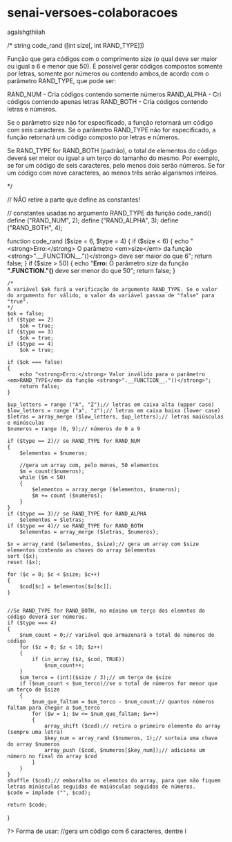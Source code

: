 # senai-versoes-colaboracoes
agalshgthiiah


/*
string code_rand ([int size[, int RAND_TYPE]])
   
  Função que gera códigos com o comprimento size (o qual deve ser maior ou igual a 6 e menor que 50).
  É possível gerar códigos compostos somente por letras, somente por números ou contendo ambos,de acordo com o parâmetro RAND_TYPE, que pode ser:
   
   RAND_NUM - Cria códigos contendo somente números
   RAND_ALPHA - Cri códigos contendo apenas letras
   RAND_BOTH - Cria códigos contendo letras e números.
   
   Se o parâmetro size não for especificado, a função retornará um código com seis caracteres.
   Se o parâmetro RAND_TYPE não for especificado, a função retornará um código composto por letras e números.
   
   Se RAND_TYPE for RAND_BOTH (padrão), o total de elementos do código deverá ser meior ou igual a um terço do tamanho do mesmo. Por exemplo, se for um código de seis caracteres, pelo menos dois serão números. Se for um código com nove caracteres, ao menos três serão algarismos inteiros.

*/



// NÃO retire a parte que define as constantes!

// constantes usadas no argumento RAND_TYPE da função code_rand()
define ("RAND_NUM", 2);
define ("RAND_ALPHA", 3);
define ("RAND_BOTH", 4);

function code_rand ($size = 6, $type = 4)
{
    if ($size < 6)
    {
        echo "<strong>Erro:</strong> O parâmetro <em>size</em> da função <strong>".__FUNCTION__."()</strong> deve ser maior do que 6";
        return false;
    }
    if ($size > 50)
    {
        echo "<strong>Erro:</strong> O parâmetro <em>size</em> da função <strong>".__FUNCTION__."()</strong> deve ser menor do que 50";
        return false;
    }
    
    /*
    A variável $ok fará a verificação do argumento RAND_TYPE. Se o valor do argumento for válido, o valor da variável passaa de "false" para "true".
    */
    $ok = false;
    if ($type == 2)
        $ok = true;
    if ($type == 3)
        $ok = true;
    if ($type == 4)
        $ok = true;
    
    if ($ok === false)
    {
        echo "<strong>Erro:</strong> Valor inválido para o parâmetro <em>RAND_TYPE</em> da função <strong>".__FUNCTION__."()</strong>";
        return false;
    }
    
    $up_letters = range ("A", "Z");// letras em caixa alta (upper case)
    $low_letters = range ("a", "z");// letras em caixa baixa (lower case)
    $letras = array_merge ($low_letters, $up_letters);// letras maiúsculas e minúsculas
    $numeros = range (0, 9);// números de 0 a 9
    
    if ($type == 2)// se RAND_TYPE for RAND_NUM
    {
        $elementos = $numeros;
        
        //gera um array com, pelo menos, 50 elementos
        $m = count($numeros);
        while ($m < 50)
        {
            $elementos = array_merge ($elementos, $numeros);
            $m += count ($numeros);        
        }
    }    
    if ($type == 3)// se RAND_TYPE for RAND_ALPHA
        $elementos = $letras;
    if ($type == 4)// se RAND_TYPE for RAND_BOTH
        $elementos = array_merge ($letras, $numeros);
    
    $x = array_rand ($elementos, $size);// gera um array com $size elementos contendo as chaves do array $elementos
    sort ($x);
    reset ($x);
    
    for ($c = 0; $c < $size; $c++)
    {
        $cod[$c] = $elementos[$x[$c]];
    }
        
    
    //Se RAND_TYPE for RAND_BOTH, no mínimo um terço dos elemntos do código deverá ser números. 
    if ($type === 4)
    {
        $num_count = 0;// variável que armazenará o total de números do código
        for ($z = 0; $z < 10; $z++)
        {
            if (in_array ($z, $cod, TRUE))
                $num_count++;
        }
        $um_terco = (int)($size / 3);// um terço de $size
        if ($num_count < $um_terco)//se o total de números for menor que um terço de $size
        {
            $num_que_faltam = $um_terco - $num_count;// quantos números faltam para chegar a $um_terco
            for ($w = 1; $w <= $num_que_faltam; $w++)
            {
                array_shift ($cod);// retira o primeiro elemento do array (sempre uma letra)
                $key_num = array_rand ($numeros, 1);// sorteia uma chave do array $numeros
                array_push ($cod, $numeros[$key_num]);// adiciona um número no final do array $cod
            }
        }
    }
    shuffle ($cod);// embaralha os elemntos do array, para que não fiquem letras minúsculas seguidas de maiúsculas seguidas de números.
    $code = implode ("", $cod);
    
    return $code;

}

?>
Forma de usar:
//gera um código com 6 caracteres, dentre l
